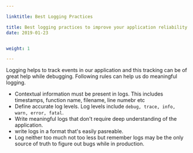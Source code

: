 ```yaml
---

linktitle: Best Logging Practices

title: Best logging practices to improve your application reliability
date: 2019-01-23


weight: 1

---
```


Logging helps to track events in our application and this tracking can be of great help while debugging. 
Following rules can help us do meaningful logging.
 - Contextual information must be present in logs. This includes timestamps, function name, filename, line numebr etc
 - Define accurate log levels. Log levels include `debug, trace, info, warn, error, fatal`. 
 - Write meaningful logs that don't require deep understanding of the application.
 - write logs in a format that's easily pasreable.
 - Log neither too much not too less but remember logs may be the only source of truth to figure out bugs while in production.
 